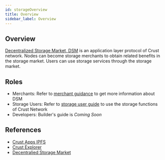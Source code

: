 ```yaml
---
id: storageOverview
title: Overview
sidebar_label: Overview
---
```


## Overview
[Decentralized Storage Market, DSM](DSM.md) is an application layer protocol of Crust network. Nodes can become storage merchants to obtain related benefits in the storage market. Users can use storage services through the storage market.


## Roles

- Merchants: Refer to [merchant guidance](merchantGuidance.md) to get more information about DSM
- Storage Users: Refer to [storage user guide](storageUserGuide.md) to use the storage functions of Crust Network
- Developers: Builder's guide is *Coming Soon*

## References

- [Crust Apps IPFS](https://apps.crust.network/#/storage)
- [Crust Explorer](https://splorer.crust.network)
- [Decentralied Storage Market](DSM.md)